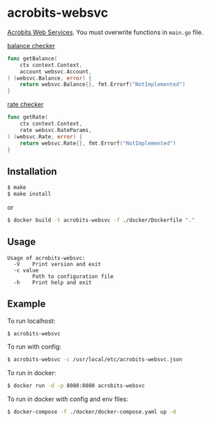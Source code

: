 # acrobits-websvc

[Acrobits Web Services](https://doc.acrobits.net/api/client/index.html). 
You must overwrite functions in `main.go` file.

[balance checker](https://doc.acrobits.net/api/client/balance_checker.html)
```go
func getBalance(
	ctx context.Context,
	account websvc.Account,
) (websvc.Balance, error) {
	return websvc.Balance{}, fmt.Errorf("NotImplemented")
}
```  

[rate checker](https://doc.acrobits.net/api/client/rate_checker.html)
```go
func getRate(
	ctx context.Context,
	rate websvc.RateParams,
) (websvc.Rate, error) {
	return websvc.Rate{}, fmt.Errorf("NotImplemented")
}
```

## Installation
```sh
$ make
$ make install
```
or
```sh
$ docker build -t acrobits-websvc -f ./docker/Dockerfile "."
```

## Usage
```text
Usage of acrobits-websvc:
  -V	Print version and exit
  -c value
    	Path to configuration file
  -h	Print help and exit
```

## Example

To run localhost:
```sh
$ acrobits-websvc
```

To run with config:
```sh
$ acrobits-websvc -c /usr/local/etc/acrobits-websvc.json
```

To run in docker:
```sh
$ docker run -d -p 8080:8080 acrobits-websvc
```

To run in docker with config and env files:
```sh
$ docker-compose -f ./docker/docker-compose.yaml up -d
```

